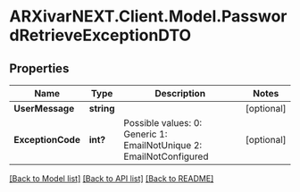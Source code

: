 # ARXivarNEXT.Client.Model.PasswordRetrieveExceptionDTO
## Properties

Name | Type | Description | Notes
------------ | ------------- | ------------- | -------------
**UserMessage** | **string** |  | [optional] 
**ExceptionCode** | **int?** | Possible values:  0: Generic  1: EmailNotUnique  2: EmailNotConfigured  | [optional] 

[[Back to Model list]](../README.md#documentation-for-models) [[Back to API list]](../README.md#documentation-for-api-endpoints) [[Back to README]](../README.md)

